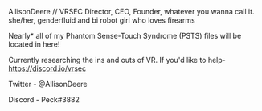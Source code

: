 AllisonDeere // 
VRSEC Director, CEO, Founder, whatever you wanna call it.
she/her, genderfluid and bi robot girl who loves firearms

Nearly* all of my Phantom Sense-Touch Syndrome (PSTS) files will be located in here!

Currently researching the ins and outs of VR. If you'd like to help-
                  https://discord.io/vrsec
                 
Twitter - @AllisonDeere

Discord - Peck#3882
